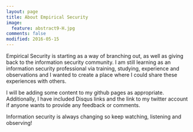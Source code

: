 ```yaml
---
layout: page
title: About Empirical Security
image:
  feature: abstract9-H.jpg
comments: false
modified: 2016-05-15
---
```


Empirical Security is starting as a way of branching out, as well as giving back to the information security community.  I am still learning as an information security professional via training, studying, experience and observations and I wanted to create a place where I could share these experiences with others.

I will be adding some content to my github pages as appropriate.  Additionally, I have included Disqus links and the link to my twitter account if anyone wants to provide any feedback or comments.  

Information security is always changing so keep watching, listening and observing!
